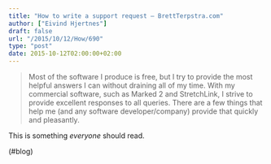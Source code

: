 ```yaml
---
title: "How to write a support request – BrettTerpstra.com"
author: ["Eivind Hjertnes"]
draft: false
url: "/2015/10/12/How/690"
type: "post"
date: 2015-10-12T02:00:00+02:00
---
```


> Most of the software I produce is free, but I try to provide the most
> helpful answers I can without draining all of my time. With my
> commercial software, such as Marked 2 and StretchLink, I strive to
> provide excellent responses to all queries. There are a few things
> that help me (and any software developer/company) provide that quickly
> and pleasantly.

This is something _everyone_ should read.

(#blog)
